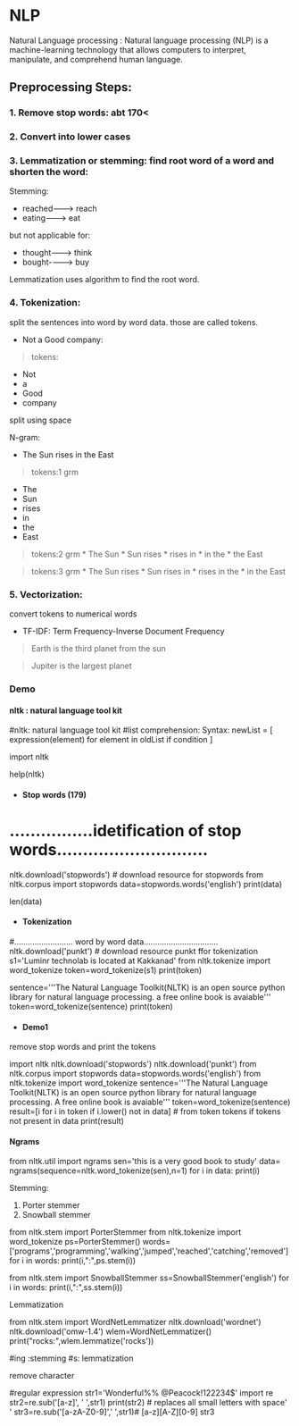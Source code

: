 # NLP
Natural Language processing :
Natural language processing (NLP) is a machine-learning technology that allows computers to interpret, manipulate, and comprehend human language.

## Preprocessing Steps:

### 1. Remove stop words: abt 170<
### 2. Convert into lower cases
### 3. Lemmatization or stemming: find root word of a word and shorten the word:
Stemming:
* reached---> reach
* eating---> eat

but not applicable for:
* thought---> think
* bought----> buy

Lemmatization uses algorithm to find the root word.

### 4. Tokenization:
split the sentences into word by word data.
those are called tokens.
* Not a Good company:
> tokens:
  * Not
  * a
  * Good
  * company

split using space

N-gram:
* The Sun rises in the East
> tokens:1 grm
  * The
  * Sun
  * rises
  * in
  * the
  * East

  > tokens:2 grm
    * The Sun
    * Sun rises
    * rises in
    * in the
    * the East

  > tokens:3 grm
    * The Sun rises
    * Sun rises in
    * rises in the
    * in the East

### 5. Vectorization:
 convert tokens to numerical words
 * TF-IDF: Term Frequency-Inverse Document Frequency
> Earth is the third planet from the sun

  > Jupiter is the largest planet




### Demo

####  nltk : natural language tool kit

#nltk: natural language tool kit
#list comprehension:  Syntax: newList = [ expression(element) for element in oldList if condition ]

import nltk

help(nltk)

* ####  Stop words (179)

# ................idetification of stop words.............................
nltk.download('stopwords')                   # download resource for stopwords
from nltk.corpus import stopwords
data=stopwords.words('english')
print(data)


len(data)

* ####   Tokenization

#.......................... word by word data.................................
nltk.download('punkt')                   # download resource punkt ffor tokenization
s1='Luminr technolab is located at Kakkanad'
from nltk.tokenize import word_tokenize
token=word_tokenize(s1)
print(token)

sentence='''The Natural Language Toolkit(NLTK) is an open source python library for natural language processing. a free online book is avaiable'''
token=word_tokenize(sentence)
print(token)

* #### Demo1

remove stop words and print the tokens

import nltk
nltk.download('stopwords')
nltk.download('punkt')
from nltk.corpus import stopwords
data=stopwords.words('english')
from nltk.tokenize import word_tokenize
sentence='''The Natural Language Toolkit(NLTK) is an open source python library for natural language processing. A free online book is avaiable'''
token=word_tokenize(sentence)
result=[i for i in token if i.lower() not in data] # from token tokens if tokens not present in data
print(result)


#### Ngrams

from nltk.util import ngrams
sen='this is a very good book to study'
data= ngrams(sequence=nltk.word_tokenize(sen),n=1)
for i in data:
  print(i)

Stemming:
1. Porter stemmer
2. Snowball stemmer


from nltk.stem import PorterStemmer
from nltk.tokenize import word_tokenize
ps=PorterStemmer()
words=['programs','programming','walking','jumped','reached','catching','removed']
for i in words:
  print(i,":",ps.stem(i))

from nltk.stem import SnowballStemmer
ss=SnowballStemmer('english')
for i in words:
  print(i,":",ss.stem(i))

Lemmatization

from nltk.stem import WordNetLemmatizer
nltk.download('wordnet')
nltk.download('omw-1.4')
wlem=WordNetLemmatizer()
print("rocks:",wlem.lemmatize('rocks'))

#ing :stemming
#s: lemmatization

remove character

#regular expression
str1='Wonderful%% @Peacock!122234$'
import re
str2=re.sub('[a-z]', ' ',str1)
print(str2) # replaces all small letters with space' '
str3=re.sub('[a-zA-Z0-9]',' ',str1)# [a-z][A-Z][0-9]
str3
